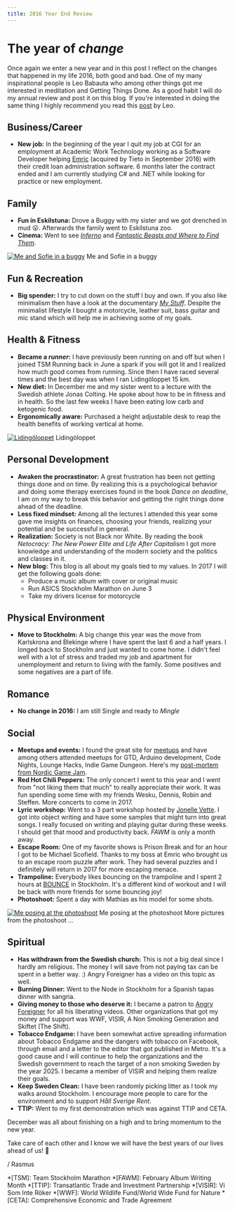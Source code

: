 ```yaml
---
title: 2016 Year End Review
---
```

# The year of *change*

Once again we enter a new year and in this post I reflect on the changes that happened in my life 2016, both good and bad.
One of my many inspirational people is Leo Babauta who among other things got me interested in meditation and Getting Things Done. As a good habit I will do my annual review and post it on this blog. If you're interested in doing the same thing I highly recommend you read this [post](https://zenhabits.net/yearend/) by Leo.<!--more-->

## Business/Career

- **New job:** In the beginning of the year I quit my job at CGI for an employment at Academic Work Technology working as a Software Developer helping [Emric](https://www.tieto.com/en/who-we-serve/financial-services/lending-and-finance/) (acquired by Tieto in September 2016) with their credit loan administration software. 6 months later the contract ended and I am currently studying C# and .NET while looking for practice or new employment.

## Family

- **Fun in Eskilstuna:** Drove a Buggy with my sister and we got drenched in mud 😮. Afterwards the family went to Eskilstuna zoo.
- **Cinema:** Went to see [*Inferno*](https://www.imdb.com/title/tt3062096/) and [*Fantastic Beasts and Where to Find Them*](https://www.imdb.com/title/tt3183660/).

[![Me and Sofie in a buggy](/assets/images/buggy.jpg)](/assets/images/buggy.jpg)
Me and Sofie in a buggy

## Fun & Recreation

- **Big spender:** I try to cut down on the stuff I buy and own. If you also like minimalism then have a look at the documentary [*My Stuff*](http://mystuffmovie.com/). Despite the minimalist lifestyle I bought a motorcycle, leather suit, bass guitar and mic stand which will help me in achieving some of my goals.

## Health & Fitness

- **Became a _runner_:** I have previously been running on and off but when I joined TSM Running back in June a spark if you will got lit and I realized how much good comes from running. Since then I have raced several times and the best day was when I ran Lidingöloppet 15 km.
- **New diet:** In December me and my sister went to a lecture with the Swedish athlete Jonas Colting. He spoke about how to be in fitness and in health. So the last few weeks I have been eating low carb and ketogenic food.
- **Ergonomically aware:** Purchased a height adjustable desk to reap the health benefits of working vertical at home.

[![Lidingöloppet](/assets/images/lidingo-2016.jpg)](/assets/images/lidingo-2016.jpg)
Lidingöloppet

## Personal Development

- **Awaken the procrastinator:** A great frustration has been not getting things done and on time. By realizing this is a psychological behavior and doing some therapy exercises found in the book _Dance on deadline_, I am on my way to break this behavior and getting the right things done ahead of the deadline.
- **Less fixed mindset:** Among all the lectures I attended this year some gave me insights on finances, choosing your friends, realizing your potential and be successful in general.
- **Realization:** Society is not Black nor White. By reading the book _Netocracy: The New Power Elite and Life After Capitalism_ I got more knowledge and understanding of the modern society and the politics and classes in it.
- **New blog:** This blog is all about my goals tied to my values. In 2017 I will get the following goals done:
  - Produce a music album with cover or original music
  - Run ASICS Stockholm Marathon on June 3
  - Take my drivers license for motorcycle

## Physical Environment

- **Move to Stockholm:** A big change this year was the move from Karlskrona and Blekinge where I have spent the last 6 and a half years. I longed back to Stockholm and just wanted to come home. I didn't feel well with a lot of stress and traded my job and apartment for unemployment and return to living with the family. Some positives and some negatives are a part of life.

## Romance

- **No change in 2016:** I am still Single and ready to *Mingle*

## Social

- **Meetups and events:** I found the great site for [meetups](https://www.meetup.com/) and have among others attended meetups for GTD, Arduino development, Code Nights, Lounge Hacks, Indie Game Dungeon. Here's my [post-mortem from Nordic Game Jam](/fun-recreation/2016/04/20/nordic-game-jam-2016-post-mortem.html).
- **Red Hot Chili Peppers:** The only concert I went to this year and I went from "not liking them that much" to really appreciate their work. It was fun spending some time with my friends Wesku, Dennis, Robin and Steffen. More concerts to come in 2017.
- **Lyric workshop:** Went to a 3 part workshop hosted by [Jonelle Vette](https://www.vettemusic.com/). I got into object writing and have some samples that might turn into great songs. I really focused on writing and playing guitar during these weeks. I should get that mood and productivity back. _FAWM_ is only a month away.
- **Escape Room:** One of my favorite shows is Prison Break and for an hour I got to be Michael Scofield. Thanks to my boss at Emric who brought us to an escape room puzzle after work. They had several puzzles and I definitely will return in 2017 for more escaping menace.
- **Trampoline:** Everybody likes bouncing on the trampoline and I spent 2 hours at [BOUNCE](https://www.youtube.com/watch?v=5x2b5-Esf5Q) in Stockholm. It's a different kind of workout and I will be back with more friends for some bouncing joy!
- **Photoshoot:** Spent a day with Mathias as his model for some shots.

[![Me posing at the photoshoot](/assets/images/me-2016.jpg)](/assets/images/me-2016.jpg)
Me posing at the photoshoot
More pictures from the photoshoot ...

## Spiritual

- **Has withdrawn from the Swedish church:** This is not a big deal since I hardly am religious. The money I will save from not paying tax can be spent in a better way. :) Angry Foreigner has a video on this topic as well.
- **Burning Dinner:** Went to the Node in Stockholm for a Spanish tapas dinner with sangria.
- **Giving money to those who deserve it:** I became a patron to [Angry Foreigner](https://www.patreon.com/EABT) for all his liberating videos. Other organizations that got my money and support was WWF, VISIR, A Non Smoking Generation and Skiftet (The Shift).
- **Tobacco Endgame:** I have been somewhat active spreading information about Tobacco Endgame and the dangers with tobacco on Facebook, through email and a letter to the editor that got published in Metro. It's a good cause and I will continue to help the organizations and the Swedish government to reach the target of a non smoking Sweden by the year 2025. I became a member of VISIR and helping them realize their goals.
- **Keep Sweden Clean:** I have been randomly picking litter as I took my walks around Stockholm. I encourage more people to care for the environment and to support _Håll Sverige Rent_.
- **TTIP:** Went to my first demonstration which was against TTIP and CETA.

December was all about finishing on a high and to bring momentum to the new year.

Take care of each other and I know we will have the best years of our lives ahead of us! 🙂

/ Rasmus

*[TSM]: Team Stockholm Marathon
*[FAWM]: February Album Writing Month
*[TTIP]: Transatlantic Trade and Investment Partnership
*[VISIR]: Vi Som Inte Röker
*[WWF]: World Wildlife Fund/World Wide Fund for Nature
*[CETA]: Comprehensive Economic and Trade Agreement